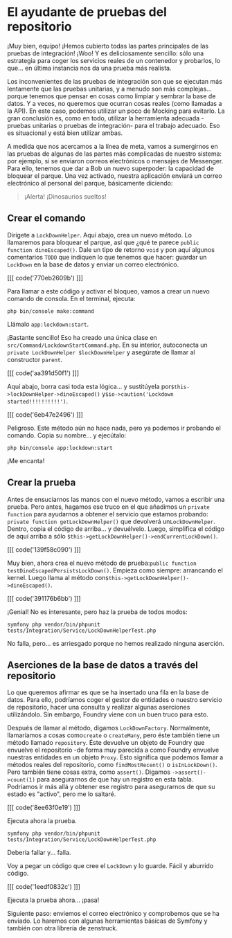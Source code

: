 # El ayudante de pruebas del repositorio

¡Muy bien, equipo! ¡Hemos cubierto todas las partes principales de las pruebas de integración! ¡Woo! Y es deliciosamente sencillo: sólo una estrategia para coger los servicios reales de un contenedor y probarlos, lo que... en última instancia nos da una prueba más realista.

Los inconvenientes de las pruebas de integración son que se ejecutan más lentamente que las pruebas unitarias, y a menudo son más complejas... porque tenemos que pensar en cosas como limpiar y sembrar la base de datos. Y a veces, no queremos que ocurran cosas reales (como llamadas a la API). En este caso, podemos utilizar un poco de Mocking para evitarlo. La gran conclusión es, como en todo, utilizar la herramienta adecuada -pruebas unitarias o pruebas de integración- para el trabajo adecuado. Eso es situacional y está bien utilizar ambas.

A medida que nos acercamos a la línea de meta, vamos a sumergirnos en las pruebas de algunas de las partes más complicadas de nuestro sistema: por ejemplo, si se enviaron correos electrónicos o mensajes de Messenger. Para ello, tenemos que dar a Bob un nuevo superpoder: la capacidad de bloquear el parque. Una vez activado, nuestra aplicación enviará un correo electrónico al personal del parque, básicamente diciendo:

> ¡Alerta! ¡Dinosaurios sueltos!

## Crear el comando

Dirígete a `LockDownHelper`. Aquí abajo, crea un nuevo método. Lo llamaremos para bloquear el parque, así que ¿qué te parece `public function dinoEscaped()`. Dale un tipo de retorno `void` y pon aquí algunos comentarios `TODO` que indiquen lo que tenemos que hacer: guardar un `LockDown` en la base de datos y enviar un correo electrónico.

[[[ code('770eb2609b') ]]]

Para llamar a este código y activar el bloqueo, vamos a crear un nuevo comando de consola. En el terminal, ejecuta:

```terminal
php bin/console make:command
```

Llámalo `app:lockdown:start`.

¡Bastante sencillo! Eso ha creado una única clase en `src/Command/LockdownStartCommand.php`. En su interior, autoconecta un `private LockDownHelper $lockDownHelper` y asegúrate de llamar al constructor `parent`.

[[[ code('aa391d50f1') ]]]

Aquí abajo, borra casi toda esta lógica... y sustitúyela por`$this->lockDownHelper->dinoEscaped()` y`$io->caution('Lockdown started!!!!!!!!!!')`.

[[[ code('6eb47e2496') ]]]

Peligroso. Este método aún no hace nada, pero ya podemos ir probando el comando. Copia su nombre... y ejecútalo:

```terminal
php bin/console app:lockdown:start
```

¡Me encanta!

## Crear la prueba

Antes de ensuciarnos las manos con el nuevo método, vamos a escribir una prueba. Pero antes, hagamos ese truco en el que añadimos un `private function` para ayudarnos a obtener el servicio que estamos probando: `private function getLockDownHelper()` que devolverá un`LockDownHelper`. Dentro, copia el código de arriba... y devuélvelo. Luego, simplifica el código de aquí arriba a sólo `$this->getLockDownHelper()->endCurrentLockDown()`.

[[[ code('139f58c090') ]]]

Muy bien, ahora crea el nuevo método de prueba:`public function testDinoEscapedPersistsLockDown()`. Empieza como siempre: arrancando el kernel. Luego llama al método con`$this->getLockDownHelper()->dinoEscaped()`.

[[[ code('391176b6bb') ]]]

¡Genial! No es interesante, pero haz la prueba de todos modos:

```terminal
symfony php vendor/bin/phpunit tests/Integration/Service/LockDownHelperTest.php
```

No falla, pero... es arriesgado porque no hemos realizado ninguna aserción.

## Aserciones de la base de datos a través del repositorio

Lo que queremos afirmar es que se ha insertado una fila en la base de datos. Para ello, podríamos coger el gestor de entidades o nuestro servicio de repositorio, hacer una consulta y realizar algunas aserciones utilizándolo. Sin embargo, Foundry viene con un buen truco para esto.

Después de llamar al método, digamos `LockDownFactory`. Normalmente, llamaríamos a cosas como`create` o `createMany`, pero éste también tiene un método llamado `repository`. Éste devuelve un objeto de Foundry que envuelve el repositorio -de forma muy parecida a como Foundry envuelve nuestras entidades en un objeto `Proxy`. Esto significa que podemos llamar a métodos reales del repositorio, como `findMostRecent()` o `isInLockDown()`. Pero también tiene cosas extra, como `assert()`. Digamos `->assert()->count(1)` para asegurarnos de que hay un registro en esta tabla. Podríamos ir más allá y obtener ese registro para asegurarnos de que su estado es "activo", pero me lo saltaré.

[[[ code('8ee63f0e19') ]]]

Ejecuta ahora la prueba.

```terminal-silent
symfony php vendor/bin/phpunit tests/Integration/Service/LockDownHelperTest.php
```

Debería fallar y... falla.

Voy a pegar un código que cree el `LockDown` y lo guarde. Fácil y aburrido código.

[[[ code('1eedf0832c') ]]]

Ejecuta la prueba ahora... ¡pasa!

Siguiente paso: enviemos el correo electrónico y comprobemos que se ha enviado. Lo haremos con algunas herramientas básicas de Symfony y también con otra librería de zenstruck.
